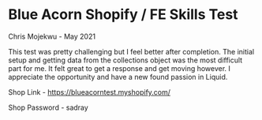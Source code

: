 # Blue Acorn Shopify / FE Skills Test
Chris Mojekwu - May 2021

This test was pretty challenging but I feel better after completion. The initial setup and getting data from the collections object was the most difficult part for me. It felt great to get a response and get moving however. I appreciate the opportunity and have a new found passion in Liquid.

Shop Link - https://blueacorntest.myshopify.com/

Shop Password - sadray